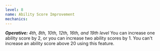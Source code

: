 ```yaml
---
level: 8
name: Ability Score Improvement
mechanics:
---
```

_**Operative:** 4th, 8th, 10th, 12th, 16th, and 19th level_
You can increase one ability score by 2, or you can increase two ability scores by 1. You can't increase an ability score above 20 using this feature.